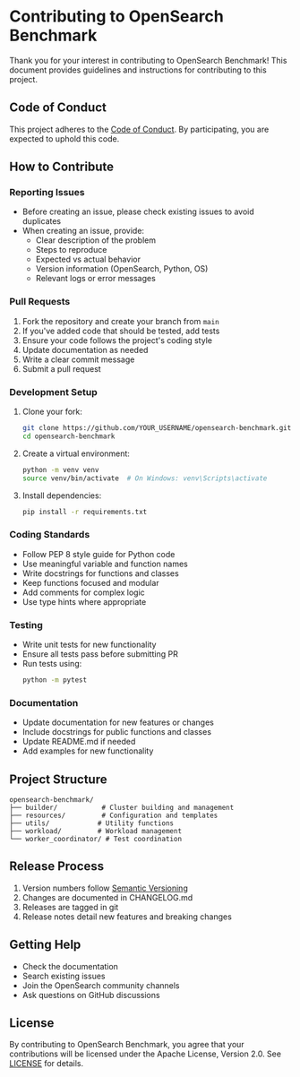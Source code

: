 # Contributing to OpenSearch Benchmark

Thank you for your interest in contributing to OpenSearch Benchmark! This document provides guidelines and instructions for contributing to this project.

## Code of Conduct

This project adheres to the [Code of Conduct](CODE_OF_CONDUCT.md). By participating, you are expected to uphold this code.

## How to Contribute

### Reporting Issues

- Before creating an issue, please check existing issues to avoid duplicates
- When creating an issue, provide:
  - Clear description of the problem
  - Steps to reproduce
  - Expected vs actual behavior
  - Version information (OpenSearch, Python, OS)
  - Relevant logs or error messages

### Pull Requests

1. Fork the repository and create your branch from `main`
2. If you've added code that should be tested, add tests
3. Ensure your code follows the project's coding style
4. Update documentation as needed
5. Write a clear commit message
6. Submit a pull request

### Development Setup

1. Clone your fork:
   ```bash
   git clone https://github.com/YOUR_USERNAME/opensearch-benchmark.git
   cd opensearch-benchmark
   ```

2. Create a virtual environment:
   ```bash
   python -m venv venv
   source venv/bin/activate  # On Windows: venv\Scripts\activate
   ```

3. Install dependencies:
   ```bash
   pip install -r requirements.txt
   ```

### Coding Standards

- Follow PEP 8 style guide for Python code
- Use meaningful variable and function names
- Write docstrings for functions and classes
- Keep functions focused and modular
- Add comments for complex logic
- Use type hints where appropriate

### Testing

- Write unit tests for new functionality
- Ensure all tests pass before submitting PR
- Run tests using:
  ```bash
  python -m pytest
  ```

### Documentation

- Update documentation for new features or changes
- Include docstrings for public functions and classes
- Update README.md if needed
- Add examples for new functionality

## Project Structure

```
opensearch-benchmark/
├── builder/           # Cluster building and management
├── resources/         # Configuration and templates
├── utils/            # Utility functions
├── workload/         # Workload management
└── worker_coordinator/ # Test coordination
```

## Release Process

1. Version numbers follow [Semantic Versioning](https://semver.org/)
2. Changes are documented in CHANGELOG.md
3. Releases are tagged in git
4. Release notes detail new features and breaking changes

## Getting Help

- Check the documentation
- Search existing issues
- Join the OpenSearch community channels
- Ask questions on GitHub discussions

## License

By contributing to OpenSearch Benchmark, you agree that your contributions will be licensed under the Apache License, Version 2.0. See [LICENSE](LICENSE) for details.
